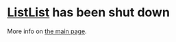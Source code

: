 # [ListList](https://listlist.net/) has been shut down

More info on [the main page](https://listlist.net/).
